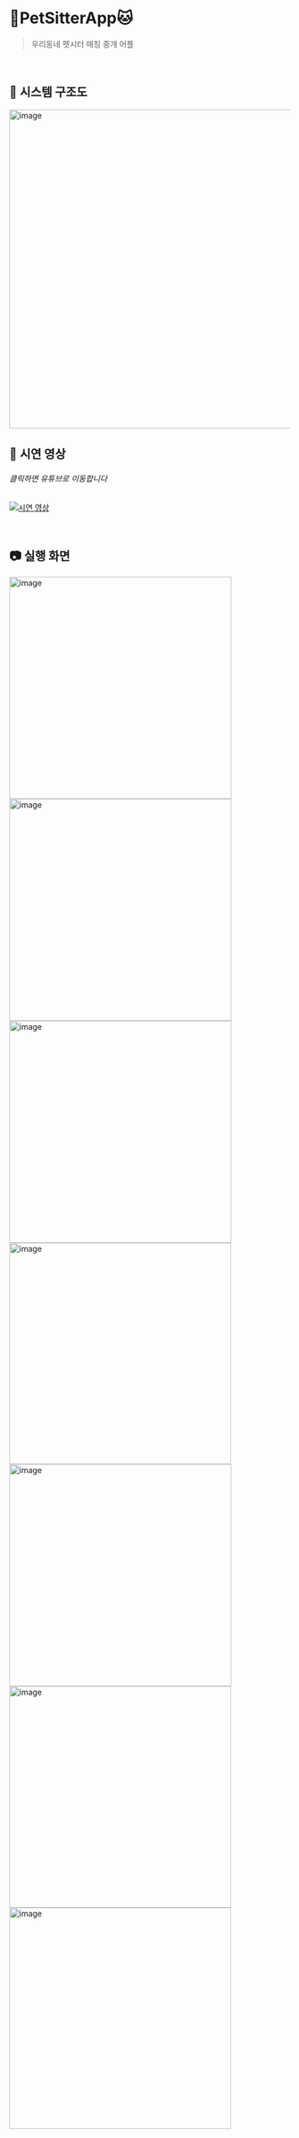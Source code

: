 # 🐶PetSitterApp🐱

> 우리동네 펫시터 매칭 중개 어플

</br>


## :construction: 시스템 구조도

<img width="572" alt="image" src="https://github.com/kimeunkyoungg/PetSitter/assets/127072393/24b67309-18e6-4d9b-89c3-fdaddb0670e6">


</br>

## :movie_camera: 시연 영상

###### 클릭하면 유튜브로 이동합니다

[![시연 영상]([http://img.youtube.com/vi/zHoB05h0lhw/0.jpg)](https://youtu.be/zHoB05h0lhw](https://www.youtube.com/watch?v=3YecM79Pqxs))

</br>

## :camera: 실행 화면

<img width="398" alt="image" src="https://github.com/kimeunkyoungg/PetSitter/assets/127072393/7dc65123-e463-49eb-9482-7f494a1bfc92">
<br>
<img width="398" alt="image" src="https://github.com/kimeunkyoungg/PetSitter/assets/127072393/09685344-05ed-4052-9a49-8c02a5de5a04">
<br>
<img width="398" alt="image" src="https://github.com/kimeunkyoungg/PetSitter/assets/127072393/5ca8553d-8605-4fdf-b645-bb1f5beabe7d">
<br>
<img width="397" alt="image" src="https://github.com/kimeunkyoungg/PetSitter/assets/127072393/93cff5af-3bb2-4ba1-b8f4-0c219e1a2b18">
<br>
<img width="398" alt="image" src="https://github.com/kimeunkyoungg/PetSitter/assets/127072393/a214d1d3-db11-4a74-8571-081aceee9564">
<br>
<img width="397" alt="image" src="https://github.com/kimeunkyoungg/PetSitter/assets/127072393/8854c7d7-8a63-41c6-bbd9-949da79b0ed6">
<br>
<img width="397" alt="image" src="https://github.com/kimeunkyoungg/PetSitter/assets/127072393/a8ed92f9-2137-4a29-896d-aa5342d37fd8">
<br>

